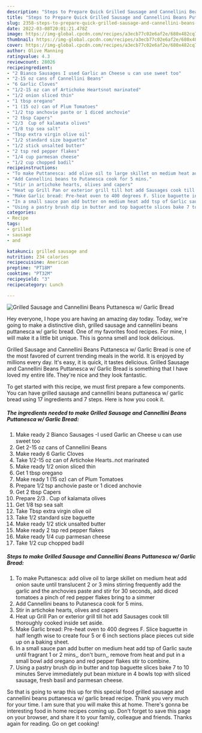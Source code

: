 ```yaml
---
description: "Steps to Prepare Quick Grilled Sausage and Cannellini Beans Puttanesca w/ Garlic Bread"
title: "Steps to Prepare Quick Grilled Sausage and Cannellini Beans Puttanesca w/ Garlic Bread"
slug: 2358-steps-to-prepare-quick-grilled-sausage-and-cannellini-beans-puttanesca-w-garlic-bread
date: 2022-03-08T20:01:21.478Z
image: https://img-global.cpcdn.com/recipes/a3ecb77c02e6af2e/680x482cq70/grilled-sausage-and-cannellini-beans-puttanesca-w-garlic-bread-recipe-main-photo.jpg
thumbnail: https://img-global.cpcdn.com/recipes/a3ecb77c02e6af2e/680x482cq70/grilled-sausage-and-cannellini-beans-puttanesca-w-garlic-bread-recipe-main-photo.jpg
cover: https://img-global.cpcdn.com/recipes/a3ecb77c02e6af2e/680x482cq70/grilled-sausage-and-cannellini-beans-puttanesca-w-garlic-bread-recipe-main-photo.jpg
author: Olive Manning
ratingvalue: 4.3
reviewcount: 28026
recipeingredient:
- "2 Bianco Sausages I used Garlic an Cheese u can use sweet too"
- "2-15 oz cans of Cannellini Beans"
- "6 Garlic Cloves"
- "1/2-15 oz can of Artichoke Heartsnot marinated"
- "1/2 onion sliced thin"
- "1 tbsp oregano"
- "1 (15 oz) can of Plum Tomatoes"
- "1/2 tsp anchovie paste or 1 diced anchovie"
- "2 tbsp Capers"
- "2/3  Cup of kalamata olives"
- "1/8 tsp sea salt"
- "Tbsp extra virgin olive oil"
- "1/2 standard size baguette"
- "1/2 stick unsalted butter"
- "2 tsp red pepper flakes"
- "1/4 cup parmesan cheese"
- "1/2 cup chopped badil"
recipeinstructions:
- "To make Puttanesca: add olive oil to large skillet on medium heat add onion saute until translucent 2 or 3 mins stirring frequently add the garlic and the anchovies paste and stir for 30 seconds, add diced tomatoes a pinch of red pepper flakes bring to a simmer"
- "Add Cannellini beans to Putanesca cook for 5 mins."
- "Stir in artichoke hearts, olives and capers"
- "Heat up Grill Pan or exterior grill till hot add Sausages cook till thoroughly cooked inside set aside."
- "Make Garlic bread: Pre-heat oven to 400 degrees F. Slice baguette in half length wise to create four 5 or 6 inch sections place pieces cut side up on a baking sheet."
- "In a small sauce pan add butter on medium heat add tsp of Garlic saute until fragrant 1 or 2 mins,, don&#39;t burn,, remove from heat and put in a small bowl add oregano and red pepper flakes stir to combine."
- "Using a pastry brush dip in butter and top baguette slices bake 7 to 10 minutes Serve immediately put bean mixture in 4 bowls top with sliced sausage, fresh basil and parmesan cheese."
categories:
- Recipe
tags:
- grilled
- sausage
- and

katakunci: grilled sausage and 
nutrition: 234 calories
recipecuisine: American
preptime: "PT18M"
cooktime: "PT32M"
recipeyield: "3"
recipecategory: Lunch

---
```



![Grilled Sausage and Cannellini Beans Puttanesca w/ Garlic Bread](https://img-global.cpcdn.com/recipes/a3ecb77c02e6af2e/680x482cq70/grilled-sausage-and-cannellini-beans-puttanesca-w-garlic-bread-recipe-main-photo.jpg)

Hey everyone, I hope you are having an amazing day today. Today, we're going to make a distinctive dish, grilled sausage and cannellini beans puttanesca w/ garlic bread. One of my favorites food recipes. For mine, I will make it a little bit unique. This is gonna smell and look delicious.

Grilled Sausage and Cannellini Beans Puttanesca w/ Garlic Bread is one of the most favored of current trending meals in the world. It is enjoyed by millions every day. It's easy, it is quick, it tastes delicious. Grilled Sausage and Cannellini Beans Puttanesca w/ Garlic Bread is something that I have loved my entire life. They're nice and they look fantastic.




To get started with this recipe, we must first prepare a few components. You can have grilled sausage and cannellini beans puttanesca w/ garlic bread using 17 ingredients and 7 steps. Here is how you cook it.

<!--inarticleads1-->

##### The ingredients needed to make Grilled Sausage and Cannellini Beans Puttanesca w/ Garlic Bread:

1. Make ready 2 Bianco Sausages -I used Garlic an Cheese u can use sweet too
1. Get 2-15 oz cans of Cannellini Beans
1. Make ready 6 Garlic Cloves
1. Take 1/2-15 oz can of Artichoke Hearts..not marinated
1. Make ready 1/2 onion sliced thin
1. Get 1 tbsp oregano
1. Make ready 1 (15 oz) can of Plum Tomatoes
1. Prepare 1/2 tsp anchovie paste or 1 diced anchovie
1. Get 2 tbsp Capers
1. Prepare 2/3 . Cup of kalamata olives
1. Get 1/8 tsp sea salt
1. Take Tbsp extra virgin olive oil
1. Take 1/2 standard size baguette
1. Make ready 1/2 stick unsalted butter
1. Make ready 2 tsp red pepper flakes
1. Make ready 1/4 cup parmesan cheese
1. Take 1/2 cup chopped badil




<!--inarticleads2-->

##### Steps to make Grilled Sausage and Cannellini Beans Puttanesca w/ Garlic Bread:

1. To make Puttanesca: add olive oil to large skillet on medium heat add onion saute until translucent 2 or 3 mins stirring frequently add the garlic and the anchovies paste and stir for 30 seconds, add diced tomatoes a pinch of red pepper flakes bring to a simmer
1. Add Cannellini beans to Putanesca cook for 5 mins.
1. Stir in artichoke hearts, olives and capers
1. Heat up Grill Pan or exterior grill till hot add Sausages cook till thoroughly cooked inside set aside.
1. Make Garlic bread: Pre-heat oven to 400 degrees F. Slice baguette in half length wise to create four 5 or 6 inch sections place pieces cut side up on a baking sheet.
1. In a small sauce pan add butter on medium heat add tsp of Garlic saute until fragrant 1 or 2 mins,, don&#39;t burn,, remove from heat and put in a small bowl add oregano and red pepper flakes stir to combine.
1. Using a pastry brush dip in butter and top baguette slices bake 7 to 10 minutes Serve immediately put bean mixture in 4 bowls top with sliced sausage, fresh basil and parmesan cheese.




So that is going to wrap this up for this special food grilled sausage and cannellini beans puttanesca w/ garlic bread recipe. Thank you very much for your time. I am sure that you will make this at home. There's gonna be interesting food in home recipes coming up. Don't forget to save this page on your browser, and share it to your family, colleague and friends. Thanks again for reading. Go on get cooking!
